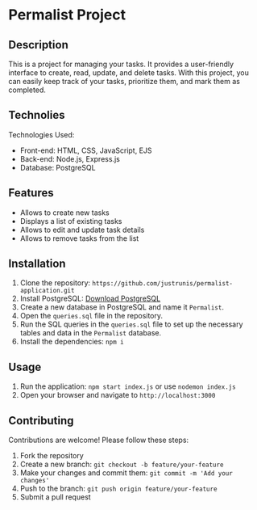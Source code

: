# Permalist Project

## Description
This is a project for managing your tasks. It provides a user-friendly interface to create, read, update, and delete tasks. With this project, you can easily keep track of your tasks, prioritize them, and mark them as completed. 

## Technolies
Technologies Used:
- Front-end: HTML, CSS, JavaScript, EJS
- Back-end: Node.js, Express.js
- Database: PostgreSQL

## Features
- Allows to create new tasks
- Displays a list of existing tasks
- Allows to edit and update task details
- Allows to remove tasks from the list

## Installation
1. Clone the repository: `https://github.com/justrunis/permalist-application.git`
1. Install PostgreSQL: [Download PostgreSQL](https://www.postgresql.org/download/)
2. Create a new database in PostgreSQL and name it `Permalist`.
3. Open the `queries.sql` file in the repository.
4. Run the SQL queries in the `queries.sql` file to set up the necessary tables and data in the `Permalist` database.
2. Install the dependencies: `npm i`

## Usage
1. Run the application: `npm start index.js` or use `nodemon index.js`
2. Open your browser and navigate to `http://localhost:3000`

## Contributing
Contributions are welcome! Please follow these steps:
1. Fork the repository
2. Create a new branch: `git checkout -b feature/your-feature`
3. Make your changes and commit them: `git commit -m 'Add your changes'`
4. Push to the branch: `git push origin feature/your-feature`
5. Submit a pull request
